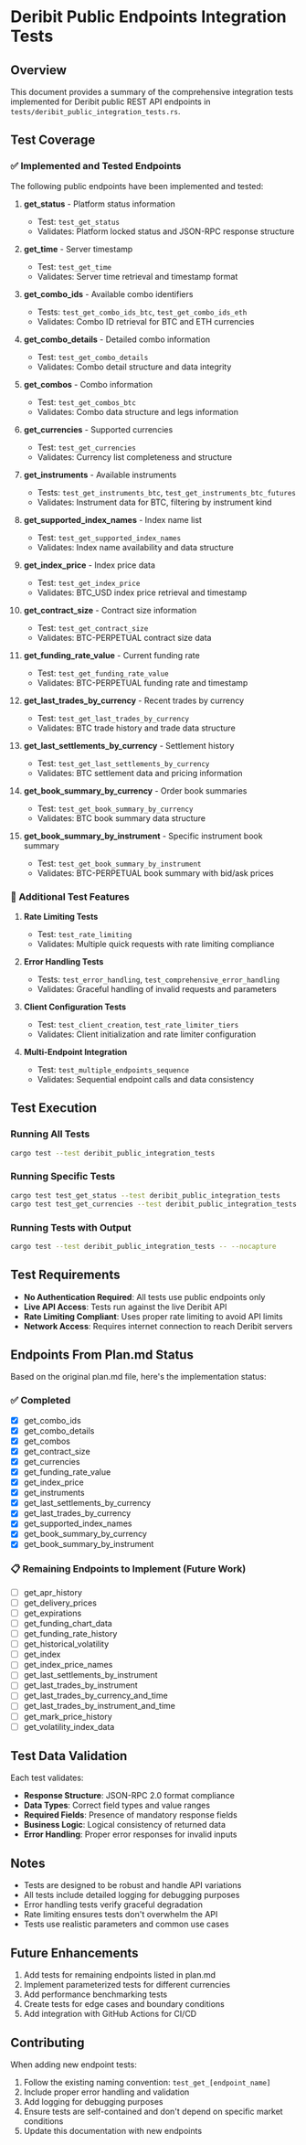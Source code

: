 # Deribit Public Endpoints Integration Tests

## Overview

This document provides a summary of the comprehensive integration tests implemented for Deribit public REST API endpoints in `tests/deribit_public_integration_tests.rs`.

## Test Coverage

### ✅ Implemented and Tested Endpoints

The following public endpoints have been implemented and tested:

1. **get_status** - Platform status information
   - Test: `test_get_status`
   - Validates: Platform locked status and JSON-RPC response structure

2. **get_time** - Server timestamp
   - Test: `test_get_time`
   - Validates: Server time retrieval and timestamp format

3. **get_combo_ids** - Available combo identifiers
   - Tests: `test_get_combo_ids_btc`, `test_get_combo_ids_eth`
   - Validates: Combo ID retrieval for BTC and ETH currencies

4. **get_combo_details** - Detailed combo information
   - Test: `test_get_combo_details`
   - Validates: Combo detail structure and data integrity

5. **get_combos** - Combo information
   - Test: `test_get_combos_btc`
   - Validates: Combo data structure and legs information

6. **get_currencies** - Supported currencies
   - Test: `test_get_currencies`
   - Validates: Currency list completeness and structure

7. **get_instruments** - Available instruments
   - Tests: `test_get_instruments_btc`, `test_get_instruments_btc_futures`
   - Validates: Instrument data for BTC, filtering by instrument kind

8. **get_supported_index_names** - Index name list
   - Test: `test_get_supported_index_names`
   - Validates: Index name availability and data structure

9. **get_index_price** - Index price data
   - Test: `test_get_index_price`
   - Validates: BTC_USD index price retrieval and timestamp

10. **get_contract_size** - Contract size information
    - Test: `test_get_contract_size`
    - Validates: BTC-PERPETUAL contract size data

11. **get_funding_rate_value** - Current funding rate
    - Test: `test_get_funding_rate_value`
    - Validates: BTC-PERPETUAL funding rate and timestamp

12. **get_last_trades_by_currency** - Recent trades by currency
    - Test: `test_get_last_trades_by_currency`
    - Validates: BTC trade history and trade data structure

13. **get_last_settlements_by_currency** - Settlement history
    - Test: `test_get_last_settlements_by_currency`
    - Validates: BTC settlement data and pricing information

14. **get_book_summary_by_currency** - Order book summaries
    - Test: `test_get_book_summary_by_currency`
    - Validates: BTC book summary data structure

15. **get_book_summary_by_instrument** - Specific instrument book summary
    - Test: `test_get_book_summary_by_instrument`
    - Validates: BTC-PERPETUAL book summary with bid/ask prices

### 🔄 Additional Test Features

1. **Rate Limiting Tests**
   - Test: `test_rate_limiting`
   - Validates: Multiple quick requests with rate limiting compliance

2. **Error Handling Tests**
   - Tests: `test_error_handling`, `test_comprehensive_error_handling`
   - Validates: Graceful handling of invalid requests and parameters

3. **Client Configuration Tests**
   - Test: `test_client_creation`, `test_rate_limiter_tiers`
   - Validates: Client initialization and rate limiter configuration

4. **Multi-Endpoint Integration**
   - Test: `test_multiple_endpoints_sequence`
   - Validates: Sequential endpoint calls and data consistency

## Test Execution

### Running All Tests
```bash
cargo test --test deribit_public_integration_tests
```

### Running Specific Tests
```bash
cargo test test_get_status --test deribit_public_integration_tests
cargo test test_get_currencies --test deribit_public_integration_tests
```

### Running Tests with Output
```bash
cargo test --test deribit_public_integration_tests -- --nocapture
```

## Test Requirements

- **No Authentication Required**: All tests use public endpoints only
- **Live API Access**: Tests run against the live Deribit API
- **Rate Limiting Compliant**: Uses proper rate limiting to avoid API limits
- **Network Access**: Requires internet connection to reach Deribit servers

## Endpoints From Plan.md Status

Based on the original plan.md file, here's the implementation status:

### ✅ Completed
- [x] get_combo_ids
- [x] get_combo_details  
- [x] get_combos
- [x] get_contract_size
- [x] get_currencies
- [x] get_funding_rate_value
- [x] get_index_price
- [x] get_instruments
- [x] get_last_settlements_by_currency
- [x] get_last_trades_by_currency
- [x] get_supported_index_names
- [x] get_book_summary_by_currency
- [x] get_book_summary_by_instrument

### 📋 Remaining Endpoints to Implement (Future Work)
- [ ] get_apr_history
- [ ] get_delivery_prices
- [ ] get_expirations
- [ ] get_funding_chart_data
- [ ] get_funding_rate_history
- [ ] get_historical_volatility
- [ ] get_index
- [ ] get_index_price_names
- [ ] get_last_settlements_by_instrument
- [ ] get_last_trades_by_instrument
- [ ] get_last_trades_by_currency_and_time
- [ ] get_last_trades_by_instrument_and_time
- [ ] get_mark_price_history
- [ ] get_volatility_index_data

## Test Data Validation

Each test validates:
- **Response Structure**: JSON-RPC 2.0 format compliance
- **Data Types**: Correct field types and value ranges
- **Required Fields**: Presence of mandatory response fields
- **Business Logic**: Logical consistency of returned data
- **Error Handling**: Proper error responses for invalid inputs

## Notes

- Tests are designed to be robust and handle API variations
- All tests include detailed logging for debugging purposes
- Error handling tests verify graceful degradation
- Rate limiting ensures tests don't overwhelm the API
- Tests use realistic parameters and common use cases

## Future Enhancements

1. Add tests for remaining endpoints listed in plan.md
2. Implement parameterized tests for different currencies
3. Add performance benchmarking tests
4. Create tests for edge cases and boundary conditions
5. Add integration with GitHub Actions for CI/CD

## Contributing

When adding new endpoint tests:
1. Follow the existing naming convention: `test_get_[endpoint_name]`
2. Include proper error handling and validation
3. Add logging for debugging purposes
4. Ensure tests are self-contained and don't depend on specific market conditions
5. Update this documentation with new endpoints
